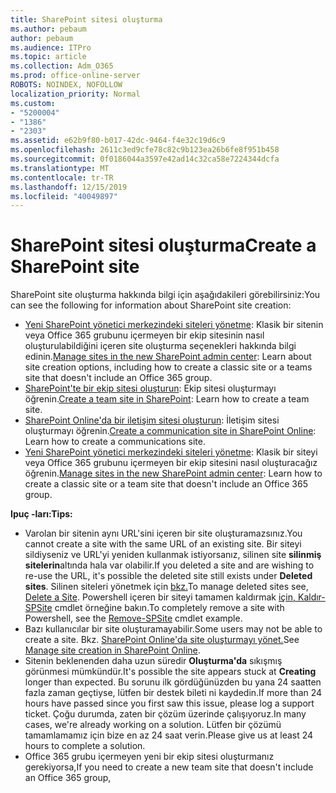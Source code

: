 ```yaml
---
title: SharePoint sitesi oluşturma
ms.author: pebaum
author: pebaum
ms.audience: ITPro
ms.topic: article
ms.collection: Adm_O365
ms.prod: office-online-server
ROBOTS: NOINDEX, NOFOLLOW
localization_priority: Normal
ms.custom:
- "5200004"
- "1386"
- "2303"
ms.assetid: e62b9f80-b017-42dc-9464-f4e32c19d6c9
ms.openlocfilehash: 2611c3ed9cfe78c82c9b123ea26b6fe8f951b458
ms.sourcegitcommit: 0f0186044a3597e42ad14c32ca58e7224344dcfa
ms.translationtype: MT
ms.contentlocale: tr-TR
ms.lasthandoff: 12/15/2019
ms.locfileid: "40049897"
---
```

# <a name="create-a-sharepoint-site"></a><span data-ttu-id="c5f63-102">SharePoint sitesi oluşturma</span><span class="sxs-lookup"><span data-stu-id="c5f63-102">Create a SharePoint site</span></span>

<span data-ttu-id="c5f63-103">SharePoint site oluşturma hakkında bilgi için aşağıdakileri görebilirsiniz:</span><span class="sxs-lookup"><span data-stu-id="c5f63-103">You can see the following for information about SharePoint site creation:</span></span>
- <span data-ttu-id="c5f63-104">[Yeni SharePoint yönetici merkezindeki siteleri yönetme](https://docs.microsoft.com/sharepoint/manage-site-creation): Klasik bir sitenin veya Office 365 grubunu içermeyen bir ekip sitesinin nasıl oluşturulabildiğini içeren site oluşturma seçenekleri hakkında bilgi edinin.</span><span class="sxs-lookup"><span data-stu-id="c5f63-104">[Manage sites in the new SharePoint admin center](https://docs.microsoft.com/sharepoint/manage-site-creation): Learn about site creation options, including how to create a classic site or a teams site that doesn't include an Office 365 group.</span></span>
- <span data-ttu-id="c5f63-105">[SharePoint'te bir ekip sitesi oluşturun](https://support.office.com/article/create-a-team-site-in-sharepoint-ef10c1e7-15f3-42a3-98aa-b5972711777d): Ekip sitesi oluşturmayı öğrenin.</span><span class="sxs-lookup"><span data-stu-id="c5f63-105">[Create a team site in SharePoint](https://support.office.com/article/create-a-team-site-in-sharepoint-ef10c1e7-15f3-42a3-98aa-b5972711777d): Learn how to create a team site.</span></span>
- <span data-ttu-id="c5f63-106">[SharePoint Online'da bir iletişim sitesi oluşturun](https://support.office.com/article/7fb44b20-a72f-4d2c-9173-fc8f59ba50eb): İletişim sitesi oluşturmayı öğrenin.</span><span class="sxs-lookup"><span data-stu-id="c5f63-106">[Create a communication site in SharePoint Online](https://support.office.com/article/7fb44b20-a72f-4d2c-9173-fc8f59ba50eb): Learn how to create a communications site.</span></span>
- <span data-ttu-id="c5f63-107">[Yeni SharePoint yönetici merkezindeki siteleri yönetme](https://docs.microsoft.com/sharepoint/manage-sites-in-new-admin-center#create-a-site): Klasik bir siteyi veya Office 365 grubunu içermeyen bir ekip sitesini nasıl oluşturacağız öğrenin.</span><span class="sxs-lookup"><span data-stu-id="c5f63-107">[Manage sites in the new SharePoint admin center](https://docs.microsoft.com/sharepoint/manage-sites-in-new-admin-center#create-a-site):  Learn how to create a classic site or a team site that doesn't include an Office 365 group.</span></span>


  
<span data-ttu-id="c5f63-108">**Ipuç -ları:**</span><span class="sxs-lookup"><span data-stu-id="c5f63-108">**Tips:**</span></span>
- <span data-ttu-id="c5f63-109">Varolan bir sitenin aynı URL'sini içeren bir site oluşturamazsınız.</span><span class="sxs-lookup"><span data-stu-id="c5f63-109">You cannot create a site with the same URL of an existing site.</span></span> <span data-ttu-id="c5f63-110">Bir siteyi sildiyseniz ve URL'yi yeniden kullanmak istiyorsanız, silinen site **silinmiş sitelerin**altında hala var olabilir.</span><span class="sxs-lookup"><span data-stu-id="c5f63-110">If you deleted a site and are wishing to re-use the URL, it's possible the deleted site still exists under **Deleted sites**.</span></span> <span data-ttu-id="c5f63-111">Silinen siteleri yönetmek için [bkz.](https://docs.microsoft.com/sharepoint/manage-sites-in-new-admin-center#delete-a-site)</span><span class="sxs-lookup"><span data-stu-id="c5f63-111">To manage deleted sites see, [Delete a Site](https://docs.microsoft.com/sharepoint/manage-sites-in-new-admin-center#delete-a-site).</span></span> <span data-ttu-id="c5f63-112">Powershell içeren bir siteyi tamamen kaldırmak [için, Kaldır-SPSite](https://docs.microsoft.com/sharepoint/manage-sites-in-new-admin-center#delete-a-site) cmdlet örneğine bakın.</span><span class="sxs-lookup"><span data-stu-id="c5f63-112">To completely remove a site with Powershell, see the [Remove-SPSite](https://docs.microsoft.com/sharepoint/manage-sites-in-new-admin-center#delete-a-site) cmdlet example.</span></span>
- <span data-ttu-id="c5f63-113">Bazı kullanıcılar bir site oluşturamayabilir.</span><span class="sxs-lookup"><span data-stu-id="c5f63-113">Some users may not be able to create a site.</span></span> <span data-ttu-id="c5f63-114">Bkz. [SharePoint Online'da site oluşturmayı yönet.](https://docs.microsoft.com/sharepoint/manage-site-creation)</span><span class="sxs-lookup"><span data-stu-id="c5f63-114">See [Manage site creation in SharePoint Online](https://docs.microsoft.com/sharepoint/manage-site-creation).</span></span>
- <span data-ttu-id="c5f63-115">Sitenin beklenenden daha uzun süredir **Oluşturma'da** sıkışmış görünmesi mümkündür.</span><span class="sxs-lookup"><span data-stu-id="c5f63-115">It's possible the site appears stuck at **Creating** longer than expected.</span></span> <span data-ttu-id="c5f63-116">Bu sorunu ilk gördüğünüzden bu yana 24 saatten fazla zaman geçtiyse, lütfen bir destek bileti ni kaydedin.</span><span class="sxs-lookup"><span data-stu-id="c5f63-116">If more than 24 hours have passed since you first saw this issue, please log a support ticket.</span></span> <span data-ttu-id="c5f63-117">Çoğu durumda, zaten bir çözüm üzerinde çalışıyoruz.</span><span class="sxs-lookup"><span data-stu-id="c5f63-117">In many cases, we're already working on a solution.</span></span> <span data-ttu-id="c5f63-118">Lütfen bir çözümü tamamlamamız için bize en az 24 saat verin.</span><span class="sxs-lookup"><span data-stu-id="c5f63-118">Please give us at least 24 hours to complete a solution.</span></span>
- <span data-ttu-id="c5f63-119">Office 365 grubu içermeyen yeni bir ekip sitesi oluşturmanız gerekiyorsa,</span><span class="sxs-lookup"><span data-stu-id="c5f63-119">If you need to create a new team site that doesn't include an Office 365 group,</span></span> 



